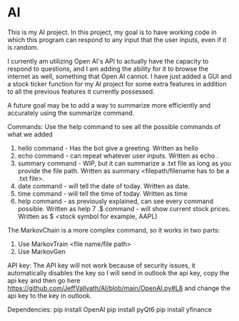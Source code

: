 # AI
This is my AI project. In this project, my goal is to have working code in which this program can respond to any input that the user inputs, even if it is random.

I currently am utilizing Open AI's API to actually have the capacity to respond to questions, and I am adding the ability for it to browse the internet as well, something that Open AI cannot. I have just added a GUI and a stock ticker function for my AI project for some extra features in addition to all the previous features it currently possessed.

A future goal may be to add a way to summarize more efficiently and accurately using the summarize command.


Commands:
Use the help command to see all the possible commands of what we added

1. hello command - Has the bot give a greeting. Written as hello
2. echo command - can repeat whatever user inputs. Written as echo <what you want it to repeat>.
3. summary command - WIP, but it can summarize a .txt file as long as you provide the file path. Written as summary <filepath/filename has to be a .txt file>.
4. date command - will tell the date of today. Written as date.
5. time command - will tell the time of today. Written as time
6. help command - as previously explained, can see every command possible. Written as help
7 .$ command - will show current stock prices. Written as $ <stock symbol for example, AAPL)


The MarkovChain is a more complex command, so it works in two parts:
1. Use MarkovTrain <file name/file path>
2. Use MarkovGen <number of words you want to generate in the markov chain>






API key:
The API key will not work because of security issues, it automatically disables the key so I will send in outlook the api key, copy the api key and then go here https://github.com/JeffVallyath/AI/blob/main/OpenAI.py#L8 and change the api key to the key in outlook. 




Dependencies:
pip install OpenAI
pip install pyQt6
pip install yfinance
